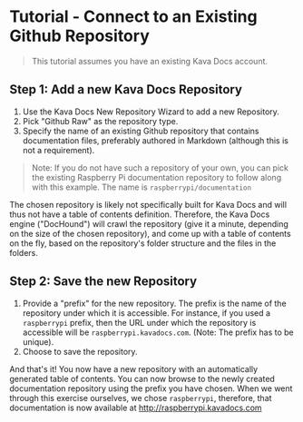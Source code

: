 # Tutorial - Connect to an Existing Github Repository

> This tutorial assumes you have an existing Kava Docs account.

## Step 1: Add a new Kava Docs Repository

1. Use the Kava Docs New Repository Wizard to add a new Repository.
2. Pick "Github Raw" as the repository type.
3. Specify the name of an existing Github repository that contains documentation files, preferably authored in Markdown (although this is not a requirement). 

> Note: If you do not have such a repository of your own, you can pick the existing Raspberry Pi documentation repository to follow along with this example. The name is ```raspberrypi/documentation```

The chosen repository is likely not specifically built for Kava Docs and will thus not have a table of contents definition. Therefore, the Kava Docs engine ("DocHound") will crawl the repository (give it a minute, depending on the size of the chosen repository), and come up with a table of contents on the fly, based on the repository's folder structure and the files in the folders.

## Step 2: Save the new Repository

1. Provide a "prefix" for the new repository. The prefix is the name of the repository under which it is accessible. For instance, if you used a ```raspberrypi``` prefix, then the URL under which the repository is accessible will be ```raspberrypi.kavadocs.com```. (Note: The prefix has to be unique).
2. Choose to save the repository.

And that's it! You now have a new repository with an automatically generated table of contents. You can now browse to the newly created documentation repository using the prefix you have chosen. When we went through this exercise ourselves, we chose ```raspberrypi```, therefore, that documentation is now available at http://raspberrypi.kavadocs.com